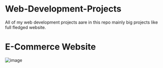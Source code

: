 # Web-Development-Projects
All of my web development projects aare in this repo mainly big projects like full fledged website.

# E-Commerce Website

![image](https://github.com/Arthur071/Web-Development-Projects/assets/117112407/b31d39d9-920b-4abb-ad3e-9d9a852baa37)
